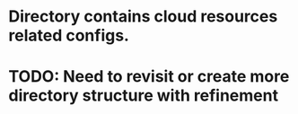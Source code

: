 # Directory contains cloud resources related configs.
# TODO: Need to revisit or create more directory structure with refinement
